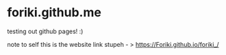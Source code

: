 # foriki.github.me
testing out github pages! :)

note to self this is the website link stupeh - > https://Foriki.github.io/foriki_/
